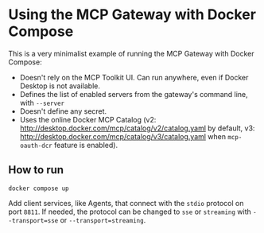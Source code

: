 # Using the MCP Gateway with Docker Compose

This is a very minimalist example of running the MCP Gateway with Docker Compose:

+ Doesn't rely on the MCP Toolkit UI. Can run anywhere, even if Docker Desktop is not available.
+ Defines the list of enabled servers from the gateway's command line, with `--server`
+ Doesn't define any secret.
+ Uses the online Docker MCP Catalog (v2: http://desktop.docker.com/mcp/catalog/v2/catalog.yaml by default, v3: http://desktop.docker.com/mcp/catalog/v3/catalog.yaml when `mcp-oauth-dcr` feature is enabled).

## How to run

```console
docker compose up
```

Add client services, like Agents, that connect with the `stdio` protocol on port `8811`.
If needed, the protocol can be changed to `sse` or `streaming` with `--transport=sse` or `--transport=streaming`.
